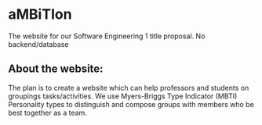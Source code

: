 # aMBiTIon

The website for our Software Engineering 1 title proposal.
No backend/database

## About the website:
The plan is to create a website which can help professors and students on groupings tasks/activities.
We use Myers-Briggs Type Indicator (MBTI) Personality types to distinguish and compose groups with members who be best together as a team.
